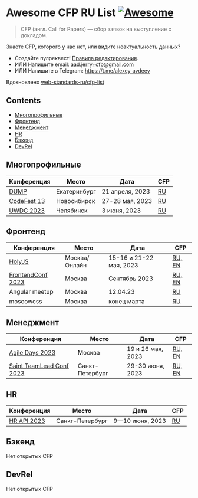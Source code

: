 # Awesome CFP RU List [![Awesome](https://awesome.re/badge.svg)](https://awesome.re)

> CFP (англ. Call for Papers) — сбор заявок на выступление с докладом.

Знаете CFP, которого у нас нет, или видите неактуальность данных?

- Создайте пулреквест! [Правила редактирования](CONTRIBUTING.md).
- ИЛИ Напишите email: aad.jerry+cfp@gmail.com
- ИЛИ Напишите в Telegram: https://t.me/alexey_avdeev

Вдохновлено [web-standards-ru/cfp-list](https://github.com/web-standards-ru/cfp-list)

## Contents

- [Многопрофильные](#многопрофильные)
- [Фронтенд](#фронтенд)
- [Менеджмент](#менеджмент)
- [HR](#hr)
- [Бэкенд](#бэкенд)
- [DevRel](#devrel)

## Многопрофильные

| Конференция                            | Место        | Дата            | CFP                                                       |
| -------------------------------------- | ------------ | --------------- | --------------------------------------------------------- |
| [DUMP](https://dump-ekb.ru/)           | Екатеринбург | 21 апреля, 2023 | [RU](https://dump-ekb.ru/for_speakers)                    |
| [CodeFest 13](https://13.codefest.ru/) | Новосибирск  | 27-28 мая, 2023 | [RU](https://13.codefest.ru/speakers/ru/call-for-papers/) |
| [UWDC 2023](https://uwdc.ru/)          | Челябинск    | 3 июня, 2023    | [RU](https://forms.yandex.ru/u/63f609f9068ff0205956912b/) |

## Фронтенд

| Конференция                                              | Место         | Дата                    | CFP                                                                        |
| -------------------------------------------------------- | ------------- | ----------------------- | -------------------------------------------------------------------------- |
| [HolyJS](https://holyjs.ru/)                             | Москва/Онлайн | 15-16 и 21-22 мая, 2023 | [RU, EN](https://holyjs.ru/callforpapers/)                                 |
| [FrontendConf 2023](https://frontendconf.ru/moscow/2023) | Москва        | Сентябрь 2023           | [RU, EN](https://conf.ontico.ru/lectures/propose?conference=fc2023-moscow) |
| Angular meetup                                           | Москва        | 12.04.23                | [RU](https://polls.tinkoff.ru/s/cldsoah23002801kfhuej4vkr)                 |
| moscowcss                                                | Москва        | конец марта             | [RU](clc.to/moscowcss_cfp)                                                 |

## Менеджмент

| Конференция                                                  | Место           | Дата              | CFP                                                                     |
| ------------------------------------------------------------ | --------------- | ----------------- | ----------------------------------------------------------------------- |
| [Agile Days 2023](https://agiledays.ru/)                     | Москва          | 19 и 26 мая, 2023 | [RU, EN](https://agiledays.ru/speakers/)                                |
| [Saint TeamLead Conf 2023](https://teamleadconf.ru/spb/2023) | Санкт-Петербург | 29-30 июня, 2023  | [RU, EN](https://conf.ontico.ru/lectures/propose?conference=tl2023-spb) |

## HR

| Конференция                           | Место           | Дата            | CFP                                      |
| ------------------------------------- | --------------- | --------------- | ---------------------------------------- |
| [HR API 2023](https://hrapiconf.com/) | Санкт-Петербург | 9—10 июня, 2023 | [RU](https://hrapiconf.com/speaker#form) |

## Бэкенд

Нет открытых CFP

## DevRel

Нет открытых CFP
